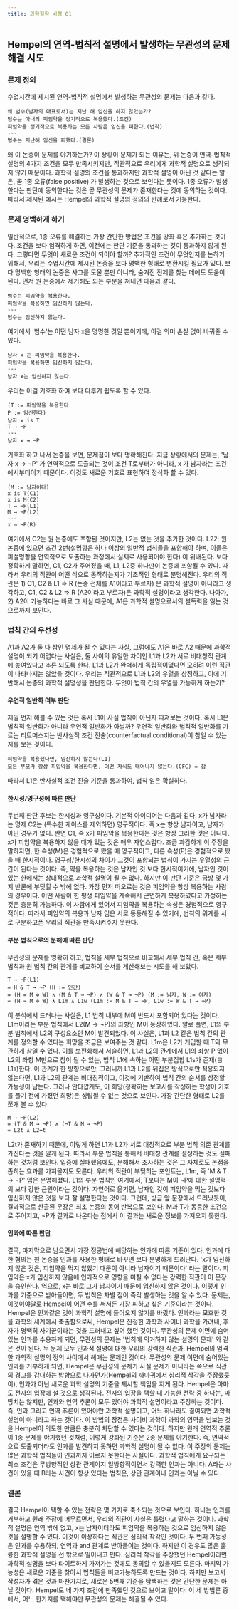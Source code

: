 ```yaml
---
title: 과학철학 비평 01
---
```


## Hempel의 연역-법칙적 설명에서 발생하는 무관성의 문제 해결 시도

### 문제 정의

수업시간에 제시된 연역-법칙적 설명에서 발생하는 무관성의 문제는 다음과 같다.

```
왜 범수(남자의 대표로서)는 지난 해 임신을 하지 않았는가?
범수는 아내의 피임약을 정기적으로 복용했다.(조건)
피임약을 정기적으로 복용하는 모든 사람은 임신을 피한다.(법칙)
---
범수는 지난해 임신을 피했다.(결론)
```

왜 이 논증이 문제를 야기하는가? 이 상황이 문제가 되는 이유는, 위 논증이 연역-법칙적 설명의 4가지 조건을 모두 만족시키지만, 직관적으로 우리에게 과학적 설명으로 생각되지 않기 때문이다. 과학적 설명의 조건을 통과하지만 과학적 설명이 아닌 것 같다는 말은, 곧 1종 오류(false positive) 가 발생하는 것으로 보인다는 뜻이다. 1종 오류가 발생한다는 판단에 동의한다는 것은 곧 무관성의 문제가 존재한다는 것에 동의하는 것이다. 따라서 제시된 예시는 Hempel의 과학적 설명의 정의의 반례로서 기능한다.

### 문제 명백하게 하기

일반적으로, 1종 오류를 해결하는 가장 간단한 방법은 조건을 강화 혹은 추가하는 것이다. 조건을 보다 엄격하게 하면, 이전에는 판단 기준을 통과하는 것이 통과하지 않게 된다. 그렇다면 무엇이 새로운 조건이 되어야 할까? 추가적인 조건이 무엇인지를 논하기 위해서, 우리는 수업시간에 제시된 논증을 보다 명백한 형태로 변환시킬 필요가 있다. 보다 명백한 형태의 논증은 사고를 도울 뿐만 아니라, 숨겨진 전제를 찾는 데에도 도움이 된다. 먼저 원 논증에서 제거해도 되는 부분을 쳐내면 다음과 같다.

```
범수는 피임약을 복용한다.
피임약을 복용하면 임신하지 않는다.
---
범수는 임신하지 않는다.
```

여기에서 '범수'는 어떤 남자 x을 명명한 것일 뿐이기에, 이걸 의미 손실 없이 바꿔줄 수 있다.

```
남자 x 는 피임약을 복용한다.
피임약을 복용하면 임신하지 않는다.
---
남자 x는 임신하지 않는다.
```

우리는 이걸 기호화 하여 보다 다루기 쉽도록 할 수 있다.

```
(T := 피임약을 복용한다
P := 임신한다)
남자 x is T
T → ¬P
---
남자 x → ¬P
```

기호화 하고 나서 논증을 보면, 문제점이 보다 명확해진다. 지금 상황에서의 문제는, '남자 x → ¬P' 가 연역적으로 도출되는 것이 조건 T로부터가 아니라, x 가 남자라는 조건에서부터이기 때문이다. 이것도 새로운 기호로 표현하여 정식화 할 수 있다.

```
(M := 남자이다)
x is T(C1)
x is M(C2)
T → ¬P(L1)
M → ¬P(L2)
---
x → ¬P(R)
```

여기에서 C2는 원 논증에도 포함된 것이지만, L2는 없는 것을 추가한 것이다. L2가 원 논증에 있으면 조건 2번(설명항은 하나 이상의 일반적 법칙들을 포함해야 하며, 이들은 피설명항을 연역적으로 도출하는 과정에서 실제로 사용되어야 한다) 이 위배된다. 보다 정확하게 말하면, C1, C2가 주어졌을 때, L1, L2중 하나만이 논증에 포함될 수 있다.
따라서 우리의 직관이 어떤 식으로 동작하는지가 기초적인 형태로 분명해진다. 우리의 직관은 1) C1, C2 & L1 ⇒ R (논증 전체를 A1이라고 부르자) 은 과학적 설명이 아니라고 생각하고, C1, C2 & L2 ⇒ R (A2이라고 부르자)은 과학적 설명이라고 생각한다. 나아가, 2) A2이 가능하다는 바로 그 사실 때문에, A1은 과학적 설명으로서의 설득력을 잃는 것으로까지 보인다.

### 법칙 간의 우선성

A1과 A2가 둘 다 참인 명제가 될 수 있다는 사실, 그럼에도 A1은 바로 A2 때문에 과학적 설명이 되기 어렵다는 사실은, 둘 사이의 유일한 차이인 L1과 L2가 서로 비대칭적 관계에 놓여있다고 추론 되도록 한다. L1과 L2가 완벽하게 독립적이었다면 오히려 이런 직관이 나타나지는 않았을 것이다. 우리는 직관적으로 L1과 L2의 우열을 상정하고, 이에 기반해서 논증의 과학적 설명성을 판단한다. 무엇이 법칙 간의 우열을 가능하게 하는가?

#### 우연적 일반화 여부 판단

제일 먼저 해볼 수 있는 것은 혹시 L1이 사실 법칙이 아닌지 따져보는 것이다. 혹시 L1은 법칙적 일반화가 아니라 우연적 일반화가 아닐까? 우연적 일반화와 법칙적 일반화를 가르는 리트머스지는 반사실적 조건 진술(counterfactual conditional)이 참일 수 있는지를 보는 것이다.

```
피임약을 복용했다면, 임신하지 않는다(L1)
모든 부모가 항상 피임약을 복용한다면, 어떤 자식도 태어나지 않는다.(CFC) = 참
```

따라서 L1은 반사실적 조건 진술 기준을 통과하여, 법칙 임은 확실하다.

#### 한시성/영구성에 따른 판단

두번째 판단 후보는 한시성과 영구성이다. 기본적 아이디어는 다음과 같다. x가 남자라는 명제 C2는 (특수한 케이스를 제외하면) 영구적이다. 즉 x는 항상 남자이고, 남자가 아닌 경우가 없다. 반면 C1, 즉 x가 피임약을 복용한다는 것은 항상 그러한 것은 아니다. x가 피임약을 복용하지 않을 때가 있는 것은 매우 자연스럽다. 조금 과감하게 이 주장을 말하자면, 한 속성(M)은 경험적으로 봤을 때 영구적이고, 다른 속성(P)은 경험적으로 봤을 때 한시적이다. 영구성/한시성의 차이가 그것이 포함되는 법칙이 가지는 우열성의 근간이 된다는 것이다. 즉, 약을 복용하는 것은 남자인 것 보다 한시적이기에, 남자인 것이 있는 한에서는 상대적으로 과학적 설명이 될 수 없다.
하지만 이 판단 기준은 금방 몇 가지 반론에 부딪힐 수 밖에 없다. 가장 먼저 떠오르는 것은 피임약을 항상 복용하는 사람의 경우이다. 어떤 사람이 한 평생 피임약을 계속해서 근면하게 복용하였다고 가정하는 것은 충분히 가능하다. 이 사람에게 있어서 피임약을 복용하는 속성은 경험적으로 영구적이다. 따라서 피임약의 복용과 남자 임은 서로 동등해질 수 있기에, 법칙의 위계를 서로 구분하고픈 우리의 직관을 만족시켜주지 못한다.

#### 부분 법칙으로의 분해에 따른 판단

무관성의 문제를 명확히 하고, 법칙을 세부 법칙으로 비교해서 세부 법칙 간, 혹은 세부 법칙과 원 법칙 간의 관계를 비교하여 순서를 계산해보는 시도를 해 보았다.

```
T → ¬P(L1)
= H & T → ¬P (H := 인간)
= (H = M ⊕ W) ∧ (M & T → ¬P) ∧ (W & T → ¬P) (M := 남자, W := 여자)
= (H = M ⊕ W) ∧ L1m ∧ L1w (L1m := M & T → ¬P, L1w := W & T → ¬P)
```

이 분석에서 드러나는 사실은, L1 법칙 내부에 M이 반드시 포함되어 있다는 것이다. L1m이라는 부분 법칙에서 L2(M → ¬P)의 좌항인 M이 등장하였다. 말로 풀면, L1의 부분 법칙에서 L2의 구성요소인 M이 발견되었다. 이 사실은, L1과 L2 같은 법칙 간의 관계를 정의할 수 있다는 희망을 조금은 보여주는 것 같다. L1m은 L2가 개입할 때 T와 무관하게 참일 수 있다. 이를 보편화해서 서술하면, L1과 L2의 관계에서 L1의 좌항 P 없이 L2의 좌항 M만으로 참이 될 수 있는, 법칙 L1에 속하는 어떤 부분집합 L1s가 존재(∃ L1s)한다. 이 관계가 한 방향으로만, 그러니까 L1과 L2를 뒤집은 방식으로만 적용되지 않는다면, L1과 L2의 관계는 비대칭적이고, 이것에 기반하여 법칙 간의 순서를 상정할 가능성이 남는다.
그러나 안타깝게도, 이 희망(정확히는 보고서를 작성하는 학생이 기호를 풀기 전에 가졌던 희망)은 성립될 수 없는 것으로 보인다. 가장 간단한 형태로 L2를 쪼개 볼 수 있다.

```
M → ¬P(L2)
= (T & M → ¬P) ∧ (¬T & M → ¬P)
= L2t ∧ L2¬t
```

L2t가 존재하기 때문에, 이렇게 하면 L1과 L2가 서로 대칭적으로 부분 법칙 의존 관계를 가진다는 것을 알게 된다. 따라서 부분 법칙을 통해서 비대칭 관계를 설정하는 것도 실패하는 것처럼 보인다.
입증에 실패했음에도, 분해해서 조사하는 것은 그 자체로도 논점을 좁히는 효과를 가져올지도 모른다. 우리의 직관이 부딪히는 포인트는, L1m, 즉 'M & T → ¬P' 임은 분명해졌다. L1의 부분 법칙인 여기에서, T보다는 M이 ¬P에 대한 설명력의 보다 강한 근원이라는 것이다. 자연어로 옮기면, 남자인 것이 피임약을 먹는 것보다 임신하지 않은 것을 보다 잘 설명한다는 것이다. 그런데, 방금 앞 문장에서 드러났듯이, 결과적으로 산출된 문장은 최초 논증의 동어 반복으로 보인다. M과 T가 동등한 조건으로 주어지고, ¬P가 결과로 나온다는 점에서 이 결과는 새로운 정보를 가져오지 못한다.

#### 인과에 따른 판단

결국, 마지막으로 남으면서 가장 정공법에 해당하는 인과에 따른 기준이 있다. 인과에 대한 혐의는 원 논증을 인과를 사용한 형태로 바꾸면 보다 분명하게 드러난다. 'x가 임신하지 않은 것은, 피임약을 먹지 않았기 때문이 아니라 남자이기 때문이다' 라는 말이다. 피임약은 x가 임신하지 않음에 인과적으로 영향을 미칠 수 없다는 강력한 직관이 이 문장을 승인한다. 역으로, x는 바로 그가 남자이기 때문에 임신하지 않은 것이다. 이렇게 인과를 기준으로 받아들이면, 두 법칙은 차별 점이 즉각 발생하는 것을 알 수 있다.
문제는, 이것이야말로 Hempel이 어떤 수를 써서든 가장 피하고 싶은 기준이라는 것이다. Hempel은 인과같은 것이 과학적 설명에 들어오지 않기를 바랐다. 인과라는 모호한 것을 과학의 세계에서 축출함으로써, Hempel은 진정한 과학과 사이비 과학을 가려내, 후자가 명백히 사기꾼이라는 것을 드러내고 싶어 했던 것이다.
무관성의 문제 이면에 숨어있는 인과를 수용하게 되면, 무관성의 문제는 '법칙에 의거하지 않는 설명의 문제' 와 같은 것이 된다. 두 문제 모두 인과적 설명에 대한 우리의 강력한 직관과, Hempel의 엄격한 과학적 설명의 정의 사이에서 헤매는 문제인 것이다. 무관성의 문제 이면에 숨어있는 인과를 거부하게 되면, Hempel은 무관성의 문제가 사실 문제가 아니라는 쪽으로 직관의 경고를 감내하는 방향으로 나가던가(Hempel의 까마귀에서 심리적 착각을 주장했듯이), 인과가 아닌 새로운 과학 설명의 기준을 제시할 책임을 지게 된다. Hempel은 아마도 전자의 입장에 설 것으로 생각된다.
전자의 입장을 택할 때 가능한 전략 중 하나는, 마땅치는 않지만, 인과와 연역 추론이 모두 있어야 과학적 설명이라고 주장하는 것이다. 즉, 인과 그리고 연역 추론이 있어야만 과학적 설명이고, 어느 하나라도 결여되면 과학적 설명이 아니라고 하는 것이다. 이 방법의 장점은 사이비 과학이 과학의 영역을 넘보는 것을 Hempel이 의도한 만큼은 충분히 차단할 수 있다는 것이다. 하지만 원래 연역적 추론이 1종 문제를 야기했던 것처럼, 이렇게 강화된 기준은 2종 문제를 야기한다. 즉, 연역적으로 도출되더라도 인과를 발견하지 못하면 과학적 설명이 될 수 없다. 이 주장의 문제는 많은 과학적 법칙들이 인과까지 이르지 못한다는 사실이다. 과학적 법칙에게 요구되는 최소 조건은 무방향적인 상관 관계이지 일방향적이면서 강력한 인과는 아니다. A라는 사건이 있을 때 B라는 사건이 항상 있다는 법칙은, 상관 관계이나 인과는 아닐 수 있다.

### 결론

결국 Hempel이 택할 수 있는 전략은 몇 가지로 축소되는 것으로 보인다. 하나는 인과를 거부하고 원래 주장에 머무르면서, 우리의 직관이 사실은 틀렸다고 말하는 것이다. 과학적 설명은 연역 밖에 없고, x는 남자이더라도 피임약을 복용하는 것으로 임신하지 않은 것을 설명할 수 있다. 이것이 이상하다는 직관은 심리적 착각인 것이다. 두 번째 가능성은 인과를 수용하되, 연역과 and 관계로 받아들이는 것이다. 하지만 이 경우도 많은 훌륭한 과학적 설명을 선 밖으로 밀어내고 만다. 심리적 착각을 주장했던 Hempel이라면 과학적 설명을 보다 타이트하게 가져가는 것에도 동의할 수 있을지도 모른다. 마지막 가능성은 새로운 기준을 찾아서 법칙들을 비교가능하도록 만드는 것이다. 하지만 보고서 작성자가 겪은 것과 마찬가지로, 새로운 5번째 기준을 탐색하는 것은 간단한 문제는 아닐 것이다. Hempel도 네 가지 조건에 만족했던 것으로 보이고 말이다. 이 세 방법론 중에서, 어느 한가지를 택해야만 무관성의 문제는 해결될 수 있다.
